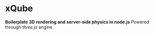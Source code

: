 # xQube

**Boilerplate 3D rendering and server-side physics in node.js**
Powered through *three.js* engine
